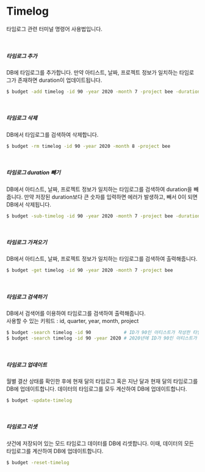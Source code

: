 # Timelog
타임로그 관련 터미널 명령어 사용법입니다.

<br>

##### 타임로그 추가
DB에 타임로그를 추가합니다. 만약 아티스트, 날짜, 프로젝트 정보가 일치하는 타임로그가 존재하면 duration이 업데이트됩니다.
```bash
$ budget -add timelog -id 90 -year 2020 -month 7 -project bee -duration 8
```

<br>

##### 타임로그 삭제
DB에서 타임로그를 검색하여 삭제합니다.
```bash
$ budget -rm timelog -id 90 -year 2020 -month 8 -project bee
```

<br>

##### 타임로그 duration 빼기
DB에서 아티스트, 날짜, 프로젝트 정보가 일치하는 타임로그를 검색하여 duration을 빼줍니다. 만약 저장된 duration보다 큰 숫자를 입력하면 에러가 발생하고, 빼서 0이 되면 DB에서 삭제됩니다.
```bash
$ budget -sub-timelog -id 90 -year 2020 -month 7 -project bee -duration 8
```

<br>

##### 타임로그 가져오기
DB에서 아티스트, 날짜, 프로젝트 정보가 일치하는 타임로그를 검색하여 출력해줍니다.
```bash
$ budget -get timelog -id 90 -year 2020 -month 7 -project bee
```

<br>

##### 타임로그 검색하기
DB에서 검색어를 이용하여 타임로그를 검색하여 출력해줍니다.  
사용할 수 있는 키워드 : id, quarter, year, month, project
```bash
$ budget -search timelog -id 90            # ID가 90인 아티스트가 작성한 타임로그 출력
$ budget -search timelog -id 90 -year 2020 # 2020년에 ID가 90인 아티스트가 작성한 타임로그 출력
```

<br>

##### 타임로그 업데이트
월별 결산 상태를 확인한 후에 현재 달의 타임로그 혹은 지난 달과 현재 달의 타임로그를 DB에 업데이트합니다.
데이터의 타임로그를 모두 계산하여 DB에 업데이트합니다.
```bash
$ budget -update-timelog
```

<br>

##### 타임로그 리셋
샷건에 저장되어 있는 모드 타임로그 데이터를 DB에 리셋합니다.
이때, 데이터의 모든 타임로그를 계산하여 DB에 업데이트합니다.
```bash
$ budget -reset-timelog
```

